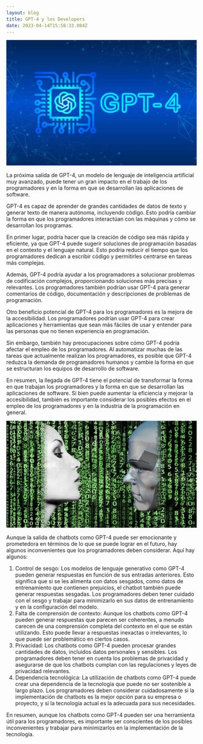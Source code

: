 ```yaml
---
layout: blog
title: GPT-4 y los Developers
date: 2023-04-14T15:58:33.084Z
---
```

<!--StartFragment-->

![Imagen chats-gpt](/content/blog/shutterstock-2269315911-1256x826.png "Chats-GPT")

La próxima salida de GPT-4, un modelo de lenguaje de inteligencia artificial muy avanzado, puede tener un gran impacto en el trabajo de los programadores y en la forma en que se desarrollan las aplicaciones de software.

GPT-4 es capaz de aprender de grandes cantidades de datos de texto y generar texto de manera autónoma, incluyendo código. Esto podría cambiar la forma en que los programadores interactúan con las máquinas y cómo se desarrollan los programas.

En primer lugar, podría hacer que la creación de código sea más rápida y eficiente, ya que GPT-4 puede sugerir soluciones de programación basadas en el contexto y el lenguaje natural. Esto podría reducir el tiempo que los programadores dedican a escribir código y permitirles centrarse en tareas más complejas.

Además, GPT-4 podría ayudar a los programadores a solucionar problemas de codificación complejos, proporcionando soluciones más precisas y relevantes. Los programadores también podrían usar GPT-4 para generar comentarios de código, documentación y descripciones de problemas de programación.

Otro beneficio potencial de GPT-4 para los programadores es la mejora de la accesibilidad. Los programadores podrían usar GPT-4 para crear aplicaciones y herramientas que sean más fáciles de usar y entender para las personas que no tienen experiencia en programación.

Sin embargo, también hay preocupaciones sobre cómo GPT-4 podría afectar el empleo de los programadores. Al automatizar muchas de las tareas que actualmente realizan los programadores, es posible que GPT-4 reduzca la demanda de programadores humanos y cambie la forma en que se estructuran los equipos de desarrollo de software.

En resumen, la llegada de GPT-4 tiene el potencial de transformar la forma en que trabajan los programadores y la forma en que se desarrollan las aplicaciones de software. Si bien puede aumentar la eficiencia y mejorar la accesibilidad, también es importante considerar los posibles efectos en el empleo de los programadores y en la industria de la programación en general.

<!--EndFragment-->

<!--StartFragment-->

![](/content/blog/chatgpt.png)

Aunque la salida de chatbots como GPT-4 puede ser emocionante y prometedora en términos de lo que se puede lograr en el futuro, hay algunos inconvenientes que los programadores deben considerar. Aquí hay algunos:

1. Control de sesgo: Los modelos de lenguaje generativo como GPT-4 pueden generar respuestas en función de sus entradas anteriores. Esto significa que si se les alimenta con datos sesgados, como datos de entrenamiento que contienen prejuicios, el chatbot también puede generar respuestas sesgadas. Los programadores deben tener cuidado con el sesgo y trabajar para minimizarlo en sus datos de entrenamiento y en la configuración del modelo.
2. Falta de comprensión de contexto: Aunque los chatbots como GPT-4 pueden generar respuestas que parecen ser coherentes, a menudo carecen de una comprensión completa del contexto en el que se están utilizando. Esto puede llevar a respuestas inexactas o irrelevantes, lo que puede ser problemático en ciertos casos.
3. Privacidad: Los chatbots como GPT-4 pueden procesar grandes cantidades de datos, incluidos datos personales y sensibles. Los programadores deben tener en cuenta los problemas de privacidad y asegurarse de que los chatbots cumplan con las regulaciones y leyes de privacidad relevantes.
4. Dependencia tecnológica: La utilización de chatbots como GPT-4 puede crear una dependencia de la tecnología que puede no ser sostenible a largo plazo. Los programadores deben considerar cuidadosamente si la implementación de chatbots es la mejor opción para su empresa o proyecto, y si la tecnología actual es la adecuada para sus necesidades.

En resumen, aunque los chatbots como GPT-4 pueden ser una herramienta útil para los programadores, es importante ser conscientes de los posibles inconvenientes y trabajar para minimizarlos en la implementación de la tecnología.

<!--EndFragment-->